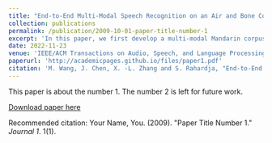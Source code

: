```yaml
---
title: "End-to-End Multi-Modal Speech Recognition on an Air and Bone Conducted Speech Corpus"
collection: publications
permalink: /publication/2009-10-01-paper-title-number-1
excerpt: 'In this paper, we first develop a multi-modal Mandarin corpus, which contains air- and bone-conducted synchronized speech (ABCS). Then, we propose a multi-modal conformer ASR system based on a novel multi-modal transducer.'
date: 2022-11-23
venue: 'IEEE/ACM Transactions on Audio, Speech, and Language Processing, vol. 31, pp. 513-524'
paperurl: 'http://academicpages.github.io/files/paper1.pdf'
citation: 'M. Wang, J. Chen, X. -L. Zhang and S. Rahardja, "End-to-End Multi-Modal Speech Recognition on an Air and Bone Conducted Speech Corpus," in IEEE/ACM Transactions on Audio, Speech, and Language Processing, vol. 31, pp. 513-524, 2023, doi: 10.1109/TASLP.2022.3224305.Your Name, You. (2009). &quot;Paper Title Number 1.&quot; <i>Journal 1</i>. 1(1).'
---
```

This paper is about the number 1. The number 2 is left for future work.

[Download paper here](http://academicpages.github.io/files/paper1.pdf)

Recommended citation: Your Name, You. (2009). "Paper Title Number 1." <i>Journal 1</i>. 1(1).
